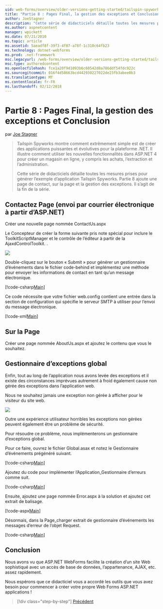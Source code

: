 ```yaml
---
uid: web-forms/overview/older-versions-getting-started/tailspin-spyworks/tailspin-spyworks-part-8
title: "Partie 8 : Pages Final, la gestion des exceptions et Conclusion | Documents Microsoft"
author: JoeStagner
description: "Cette série de didacticiels détaille toutes les mesures prises pour générer l’exemple d’application Tailspin Spyworks. Partie 8 ajoute une page de contact, sur la page et l’exception en cours..."
ms.author: aspnetcontent
manager: wpickett
ms.date: 07/21/2010
ms.topic: article
ms.assetid: 5aeadf8f-39f3-4f07-a78f-1c310c64fb23
ms.technology: dotnet-webforms
ms.prod: .net-framework
msc.legacyurl: /web-forms/overview/older-versions-getting-started/tailspin-spyworks/tailspin-spyworks-part-8
msc.type: authoredcontent
ms.openlocfilehash: fce1a20f9d1093b6c60542d8a786ddf54fdc922c
ms.sourcegitcommit: 016f4d58663bcd442930227022de23fb3abee0b3
ms.translationtype: MT
ms.contentlocale: fr-FR
ms.lasthandoff: 02/12/2018
---
```

<a name="part-8-final-pages-exception-handling-and-conclusion"></a>Partie 8 : Pages Final, la gestion des exceptions et Conclusion
====================
par [Joe Stagner](https://github.com/JoeStagner)

> Tailspin Spyworks montre comment extrêmement simple est de créer des applications puissantes et évolutives pour la plateforme .NET. Il illustre comment utiliser les nouvelles fonctionnalités dans ASP.NET 4 pour créer un magasin en ligne, y compris les achats, l’extraction et l’administration.
> 
> Cette série de didacticiels détaille toutes les mesures prises pour générer l’exemple d’application Tailspin Spyworks. Partie 8 ajoute une page de contact, sur la page et la gestion des exceptions. Il s’agit de la fin de la série.


## <a id="_Toc260221680"></a>Contactez Page (envoi par courrier électronique à partir d’ASP.NET)

Créer une nouvelle page nommée ContactUs.aspx

Le Concepteur de créer la forme suivante pris note spécial pour inclure le ToolkitScriptManager et le contrôle de l’éditeur à partir de la AjaxdControlToolkit. .

![](tailspin-spyworks-part-8/_static/image1.jpg)

Double-cliquez sur le bouton « Submit » pour générer un gestionnaire d’événements dans le fichier code-behind et implémentez une méthode pour envoyer les informations de contact en tant qu’un message électronique.

[!code-csharp[Main](tailspin-spyworks-part-8/samples/sample1.cs)]

Ce code nécessite que votre fichier web.config contient une entrée dans la section de configuration qui spécifie le serveur SMTP à utiliser pour l’envoi du message électronique.

[!code-xml[Main](tailspin-spyworks-part-8/samples/sample2.xml)]

## <a id="_Toc260221681"></a>Sur la Page

Créer une page nommée AboutUs.aspx et ajoutez le contenu que vous le souhaitez.

## <a id="_Toc260221682"></a>Gestionnaire d’exceptions global

Enfin, tout au long de l’application nous avons levée des exceptions et il existe des circonstances imprévues autrement à froid également cause non gérée des exceptions dans l’application web.

Nous ne souhaitez jamais une exception non gérée à afficher pour le visiteur du site web.

![](tailspin-spyworks-part-8/_static/image2.jpg)

Outre une expérience utilisateur horribles les exceptions non gérées peuvent également être un problème de sécurité.

Pour résoudre ce problème, nous implémenterons un gestionnaire d’exceptions global.

Pour ce faire, ouvrez le fichier Global.asax et notez le Gestionnaire d’événements prégénéré suivant.

[!code-csharp[Main](tailspin-spyworks-part-8/samples/sample3.cs)]

Ajoutez du code pour implémenter l’Application\_Gestionnaire d’erreurs comme suit.

[!code-csharp[Main](tailspin-spyworks-part-8/samples/sample4.cs)]

Ensuite, ajoutez une page nommée Error.aspx à la solution et ajoutez cet extrait de balisage.

[!code-aspx[Main](tailspin-spyworks-part-8/samples/sample5.aspx)]

Désormais, dans la Page\_charger extrait de gestionnaire d’événements les messages d’erreur de l’objet Request.

[!code-csharp[Main](tailspin-spyworks-part-8/samples/sample6.cs)]

## <a id="_Toc260221683"></a>  Conclusion

Nous avons vu que ASP.NET WebForms facilite la création d’un site Web sophistiqué avec un accès de base de données, l’appartenance, AJAX, etc. assez rapidement.

Nous espérons que ce didacticiel vous a accordé les outils que vous avez besoin pour commencer à créer votre propre Web Forms ASP.NET applications !

>[!div class="step-by-step"]
[Précédent](tailspin-spyworks-part-7.md)
